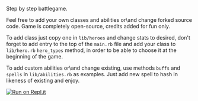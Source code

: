 Step by step battlegame. 

Feel free to add your own classes and abilities or\and change forked source code. Game is completely open-source, credits added
for fun only. 

To add class just copy one in `lib/heroes` and change stats to desired, don't forget to add entry to the top of the `main.rb` file and add your class to `lib/hero.rb`  `hero_types` method, in order to be able to choose it at the beginning of the game.

To add custom abilities or\and change existing, use methods `buffs` and `spells` in `lib/abilities.rb` as examples. Just add 
new spell to hash in likeness of existing and enjoy. 

[![Run on Repl.it](https://repl.it/badge/github/tee0zed/KnightsOfVeanor)](https://repl.it/github/tee0zed/KnightsOfVeanor)